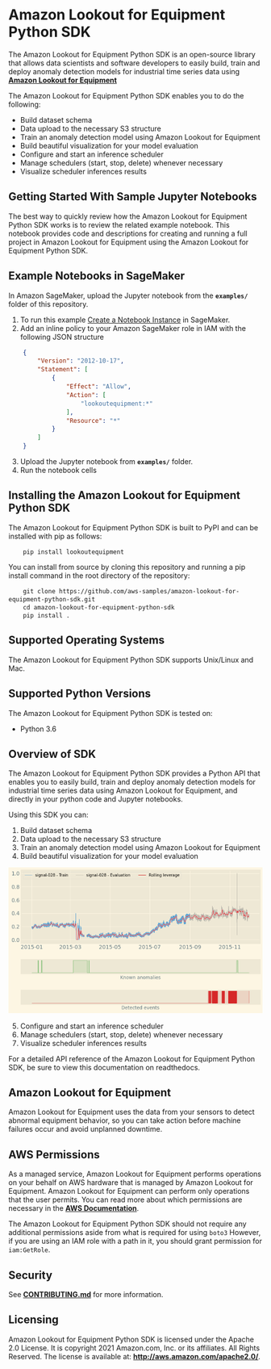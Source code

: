 # Amazon Lookout for Equipment Python SDK

The Amazon Lookout for Equipment Python SDK is an open-source library that 
allows data scientists and software developers to easily build, train and deploy 
anomaly detection models for industrial time series data using 
[**Amazon Lookout for Equipment**](https://aws.amazon.com/lookout-for-equipment/)

The Amazon Lookout for Equipment Python SDK enables you to do the following:

- Build dataset schema
- Data upload to the necessary S3 structure
- Train an anomaly detection model using Amazon Lookout for Equipment
- Build beautiful visualization for your model evaluation
- Configure and start an inference scheduler
- Manage schedulers (start, stop, delete) whenever necessary
- Visualize scheduler inferences results


Getting Started With Sample Jupyter Notebooks
---------------------------------------------

The best way to quickly review how the Amazon Lookout for Equipment Python SDK 
works is to review the related example notebook. This notebook provides code and
descriptions for creating and running a full project in Amazon Lookout for 
Equipment using the Amazon Lookout for Equipment Python SDK.


Example Notebooks in SageMaker
---------------------------------------------

In Amazon SageMaker, upload the Jupyter notebook from the **`examples/`** folder of this repository.

1. To run this example [Create a Notebook Instance](https://docs.aws.amazon.com/sagemaker/latest/dg/gs-setup-working-env.html) in SageMaker.
2. Add an inline policy to your Amazon SageMaker role in IAM with the following JSON structure

```json
	{
	    "Version": "2012-10-17",
	    "Statement": [
	        {
	            "Effect": "Allow",
	            "Action": [
	                "lookoutequipment:*"
	            ],
	            "Resource": "*"
	        }
	    ]
	}
```
3. Upload the Jupyter notebook from **`examples/`** folder.
4. Run the notebook cells


Installing the Amazon Lookout for Equipment Python SDK
--------------------------------------------------

The Amazon Lookout for Equipment Python SDK is built to PyPI and can be 
installed with pip as follows:

```
	pip install lookoutequipment
```

You can install from source by cloning this repository and running a pip install
command in the root directory of the repository:

```
	git clone https://github.com/aws-samples/amazon-lookout-for-equipment-python-sdk.git
	cd amazon-lookout-for-equipment-python-sdk
	pip install .
```


Supported Operating Systems
---------------------------------------------

The Amazon Lookout for Equipment Python SDK supports Unix/Linux and Mac.


Supported Python Versions
---------------------------------------------

The Amazon Lookout for Equipment Python SDK is tested on:

* Python 3.6


Overview of SDK
---------------

The Amazon Lookout for Equipment Python SDK provides a Python API that enables 
you to easily build, train and deploy anomaly detection models for industrial 
time series data using Amazon Lookout for Equipment, and directly in your python 
code and Jupyter notebooks.

Using this SDK you can:

1. Build dataset schema
2. Data upload to the necessary S3 structure
3. Train an anomaly detection model using Amazon Lookout for Equipment
4. Build beautiful visualization for your model evaluation

![Visualization example](docs/images/model_evaluation.png)

5. Configure and start an inference scheduler
6. Manage schedulers (start, stop, delete) whenever necessary
7. Visualize scheduler inferences results

For a detailed API reference of the Amazon Lookout for Equipment Python SDK,
be sure to view this documentation on readthedocs.


Amazon Lookout for Equipment
---------------------------------------------

Amazon Lookout for Equipment uses the data from your sensors to detect abnormal 
equipment behavior, so you can take action before machine failures occur and 
avoid unplanned downtime.


AWS Permissions
---------------
As a managed service, Amazon Lookout for Equipment performs operations on your 
behalf on AWS hardware that is managed by Amazon Lookout for Equipment. Amazon
Lookout for Equipment can perform only operations that the user permits.  You 
can read more about which permissions are necessary in the 
[**AWS Documentation**](https://docs.aws.amazon.com/lookout-for-equipment/latest/ug/what-is.html).

The Amazon Lookout for Equipment Python SDK should not require any additional 
permissions aside from what is required for using `boto3`  However, if you are
using an IAM role with a path in it, you should grant permission for `iam:GetRole`.


Security
---------------

See [**CONTRIBUTING.md**](CONTRIBUTING.md) for more information.


Licensing
---------
Amazon Lookout for Equipment Python SDK is licensed under the Apache 2.0 
License. It is copyright 2021 Amazon.com, Inc. or its affiliates. All Rights 
Reserved. The license is available at: **http://aws.amazon.com/apache2.0/**.